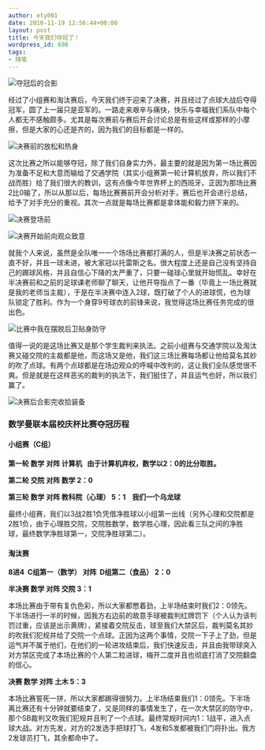 ```yaml
---
author: ety001
date: 2010-11-19 12:56:44+00:00
layout: post
title: 今天我们夺冠了！
wordpress_id: 698
tags:
- 随笔
---
```


![夺冠后的合影](/img/p_large_DPPB_1c6f00003ee15c43.jpg)

经过了小组赛和淘汰赛后，今天我们终于迎来了决赛，并且经过了点球大战后夺得冠军，圆了上一届只是亚军的。一路走来艰辛与痛快，快乐与幸福我们系队中每个人都无不感触颇多。尤其是每次赛前与赛后开会讨论总是有些这样或那样的小摩擦，但是大家的心还是齐的，因为我们的目标都是一样的。

![决赛前的放松和热身](/img/p_large_9ZMh_5a5e000147355c44.jpg)

这次比赛之所以能够夺冠，除了我们自身实力外，最主要的就是因为第一场比赛因为准备不足和大意而输给了交通学院（其实小组赛第一轮计算机放弃，所以我们不战而胜）给了我们很大的教训，这有点像今年世界杯上的西班牙。正因为那场比赛2比0输了，所以从那以后，每场比赛赛前开会分析对手，赛后也开会进行总结，给予了对手充分的重视。其次一点就是每场比赛都是拿体能和毅力拼下来的。<!-- more -->


![决赛登场前](/img/p_large_ULK5_1c75000146b95c43.jpg)

![决赛开始前向观众致意](/img/p_large_rjAj_5a7f0001fc0f5c41.jpg)

就我个人来说，虽然是全队唯一一个场场比赛都打满的人，但是半决赛之前状态一直不好，并且一球未进，被大家冠以托雷斯之名。很大程度上还是自己没有坚持自己的踢球风格，并且自信心下降的太严重了，只要一碰球心里就开始慌乱。幸好在半决赛前和之前的足球课老师聊了聊天，让他开导指点了一番（毕竟上一场比赛就是我的老师当主裁），于是在半决赛中连入2球，既打破了个人的进球慌，也为球队锁定了胜利。作为一个身穿9号球衣的前锋来说，我觉得这场比赛任务完成的很出色。

![比赛中我在摆脱后卫贴身防守](/img/p_large_cq0C_10a10002134f5c3f.jpg)

值得一说的是这场比赛又是那个学生裁判来执法。之前小组赛与交通学院以及淘汰赛又碰交院的主裁都是他，而这场又是他，我们这三场比赛每场都让他给莫名其妙的吹了点球。有两个点球都是在场边观众的呼喊中改判的，这让我们全队感觉很不爽。但是就是在这样恶劣的裁判的执法下，我们挺住了，并且运气也好，所以我们赢了。


![决赛后合影完收拾装备](/img/p_large_VD3P_1c75000147825c43.jpg)


### 数学曼联本届校庆杯比赛夺冠历程




#### 小组赛（C组）


**第一轮 数学 对阵 计算机   由于计算机弃权，数学以2：0的比分取胜。**

**第二轮 交院 对阵 数学 2：0**

**第三轮 数学 对阵 教科院（心理） 5：1    我们一个乌龙球**

最终小组赛，我们以3战2胜1负凭借净胜球以小组第一出线（另外心理和交院都是2胜1负，由于心理胜交院，交院胜数学，数学胜心理，因此看三队之间的净胜球，最终数学净胜球第一，交院净胜球第二）。


#### 淘汰赛


**8进4  C组第一（数学） 对阵  D组第二（食品） 2：0**

**半决赛 数学 对阵 交院 3：1**

本场比赛由于带有复仇色彩，所以大家都憋着劲，上半场结束时我们2：0领先。下半场进行一半的时候，因我方右边前的故意手球被裁判红牌罚下（个人认为该判罚过重，应该是出示黄牌），紧接着交院反击，球至我们大禁区后，裁判莫名其妙的吹我们犯规并给了交院一个点球。正因为这两个事情，交院一下子上了劲，但是运气并不属于他们，在他们的一轮进攻结束后，我们快速反击，并且由我带球突入对方禁区完成了本场比赛的个人第二粒进球，梅开二度并且也彻底打消了交院翻盘的信心。

**决赛 数学 对阵 土木 5：3**

本场比赛誓死一拼，所以大家都踢得很努力。上半场结束我们1：0领先。下半场离比赛还有十分钟就要结束了，又是同样的事情发生了，在一次大禁区的防守中，那个SB裁判又吹我们犯规并且判了一个点球。最终常规时间内1：1战平，进入点球大战。对方先发，对方的2发选手把球打飞，4发和5发都被我们门将扑出。我方2发球员打飞，其余都命中了。

